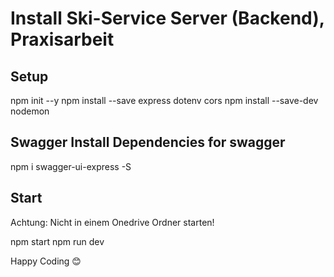 # Install Ski-Service Server (Backend), Praxisarbeit

## Setup

npm init --y
npm install --save express dotenv cors
npm install --save-dev nodemon

## Swagger Install Dependencies for swagger

npm i swagger-ui-express -S

## Start

Achtung: Nicht in einem Onedrive Ordner starten!

npm start
npm run dev

Happy Coding 😊
